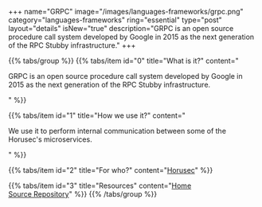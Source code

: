 +++
name="GRPC"
image="/images/languages-frameworks/grpc.png"
category="languages-frameworks"
ring="essential"
type="post"
layout="details"
isNew="true"
description="GRPC is an open source procedure call system developed by Google in 2015 as the next generation of the RPC Stubby infrastructure."
+++

{{% tabs/group %}}
  {{% tabs/item id="0" title="What is it?" content="<p>GRPC is an open source procedure call system developed by Google in 2015 as the next generation of the RPC Stubby infrastructure.</p>" %}}
  
  {{% tabs/item id="1" title="How we use it?" content="<p>We use it to perform internal communication between some of the Horusec's microservices.</p>" %}}
  
  {{% tabs/item id="2" title="For who?" content="<a href='https://horusec.io/site/'>Horusec</a>" %}}

  {{% tabs/item id="3" title="Resources" content="<a href='https://go.dev/blog/wire'>Home</a></br><a href='https://github.com/google/wire'>Source Repository</a>" %}}
{{% /tabs/group %}}
